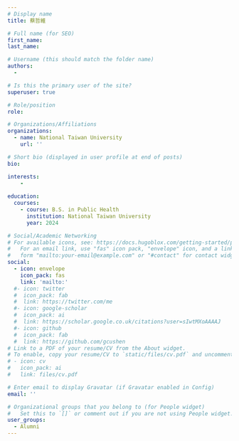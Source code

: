 ```yaml
---
# Display name
title: 蔡哲維

# Full name (for SEO)
first_name: 
last_name: 

# Username (this should match the folder name)
authors:
  - 

# Is this the primary user of the site?
superuser: true

# Role/position
role: 

# Organizations/Affiliations
organizations:
  - name: National Taiwan University
    url: ''

# Short bio (displayed in user profile at end of posts)
bio:

interests:
    - 
    
education:
  courses:
    - course: B.S. in Public Health
      institution: National Taiwan University
      year: 2024

# Social/Academic Networking
# For available icons, see: https://docs.hugoblox.com/getting-started/page-builder/#icons
#   For an email link, use "fas" icon pack, "envelope" icon, and a link in the
#   form "mailto:your-email@example.com" or "#contact" for contact widget.
social:
  - icon: envelope
    icon_pack: fas
    link: 'mailto:'
  #- icon: twitter
  #  icon_pack: fab
  #  link: https://twitter.com/me
  #- icon: google-scholar
  #  icon_pack: ai
  #  link: https://scholar.google.co.uk/citations?user=sIwtMXoAAAAJ
  #- icon: github
  #  icon_pack: fab
  #  link: https://github.com/gcushen
# Link to a PDF of your resume/CV from the About widget.
# To enable, copy your resume/CV to `static/files/cv.pdf` and uncomment the lines below.
# - icon: cv
#   icon_pack: ai
#   link: files/cv.pdf

# Enter email to display Gravatar (if Gravatar enabled in Config)
email: ''

# Organizational groups that you belong to (for People widget)
#   Set this to `[]` or comment out if you are not using People widget.
user_groups:
  - Alumni
---
```


